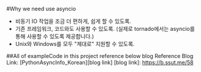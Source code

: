 #Why we need use asyncio
* 비동기 IO 작업을 조금 더 편하게, 쉽게 할 수 있도록.
* 기존 프레임워크, 코드와도 사용할 수 있도록. (실제로 tornado에서는 asyncio를 통해 사용할 수 있도록 제공합니다.)
* Unix와 Windows를 모두 "제대로" 지원할 수 있도록.

##All of exampleCode in this project reference below blog
Reference Blog Link: [PythonAsyncInfo_Korean][blog link]
[blog link]: https://b.ssut.me/58
